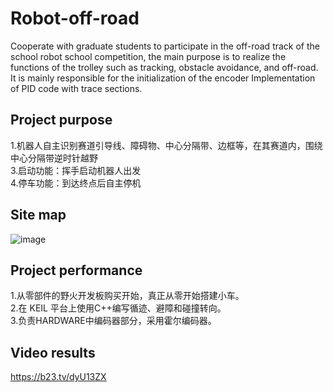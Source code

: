# Robot-off-road
Cooperate with graduate students to participate in the off-road track of the school robot school competition, the main purpose is to realize the functions of the trolley such as tracking, obstacle avoidance, and off-road. It is mainly responsible for the initialization of the encoder Implementation of PID code with trace sections.
## Project purpose
1.机器人自主识别赛道引导线、障碍物、中心分隔带、边框等，在其赛道内，围绕中心分隔带逆时针越野  
3.启动功能：挥手启动机器人出发  
4.停车功能：到达终点后自主停机  
## Site map
![image](https://github.com/DavidJhon2020/Robot-off-road/assets/74477314/ba4fb909-6c7b-4b51-9b5f-f0448c73a3ec)
## Project performance
1.从零部件的野火开发板购买开始，真正从零开始搭建小车。  
2.在 KEIL 平台上使用C++编写循迹、避障和碰撞转向。  
3.负责HARDWARE中编码器部分，采用霍尔编码器。  
## Video results
https://b23.tv/dyU13ZX
